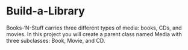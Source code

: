 # Build-a-Library
Books-‘N-Stuff carries three different types of media: books, CDs, and movies. In this project you will create a parent class named Media with three subclasses: Book, Movie, and CD.
